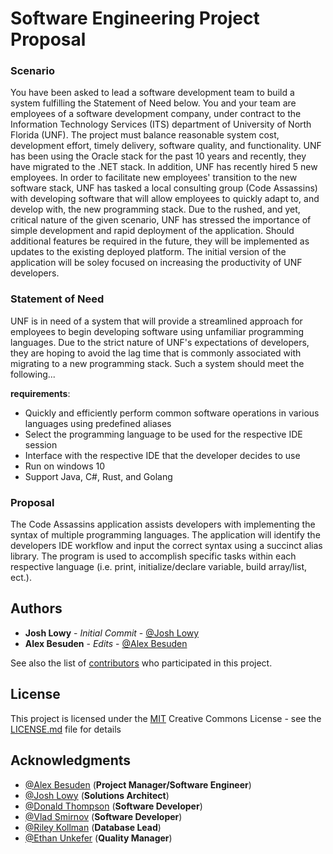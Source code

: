 # Software Engineering Project Proposal

### Scenario
You have been asked to lead a software development team to build a system fulfilling the Statement of Need below. You and your team are employees of a software development company, under contract to the Information Technology Services (ITS) department of University of North Florida (UNF). The project must balance reasonable system cost, development effort, timely delivery, software quality, and functionality. UNF has been using the Oracle stack for the past 10 years and recently, they have migrated to the .NET stack. In addition, UNF has recently hired 5 new employees. In order to facilitate new employees' transition to the new software stack, UNF has tasked a local consulting group (Code Assassins) with developing software that will allow employees to quickly adapt to, and develop with, the new programming stack. Due to the rushed, and yet, critical nature of the given scenario, UNF has stressed the importance of simple development and rapid deployment of the application. Should additional features be required in the future, they will be implemented as updates to the existing deployed platform. The initial version of the application will be soley focused on increasing the productivity of UNF developers.

### Statement of Need

UNF is in need of a system that will provide a streamlined approach for employees to begin developing software using unfamiliar programming languages. Due to the strict nature of UNF's expectations of developers, they are hoping to avoid the lag time that is commonly associated with migrating to a new programming stack. Such a system should meet the following...

**requirements**:
* Quickly and efficiently perform common software operations in various languages using predefined aliases
* Select the programming language to be used for the respective IDE session
* Interface with the respective IDE that the developer decides to use
* Run on windows 10
* Support Java, C#, Rust, and Golang

### Proposal

The Code Assassins application assists developers with implementing the syntax of multiple programming languages. The application will identify the developers IDE workflow and input the correct syntax using a succinct alias library. The program is used to accomplish specific tasks within each respective language (i.e. print, initialize/declare variable, build array/list, ect.). 

## Authors

* **Josh Lowy** - *Initial Commit* - [@Josh Lowy](https://github.com/DLJ42)
* **Alex Besuden** - *Edits* - [@Alex Besuden](https://github.com/abesuden)

See also the list of [contributors](https://github.com/abesuden/software-engineering/contributors) who participated in this project.

## License

This project is licensed under the [MIT](LICENSE.md) Creative Commons License - see the [LICENSE.md](LICENSE.md) file for details

## Acknowledgments

* [@Alex Besuden](https://github.com/abesuden) (**Project Manager/Software Engineer**)
* [@Josh Lowy](https://github.com/DLJ42) (**Solutions Architect**)
* [@Donald Thompson](https://github.com/dthompsonii) (**Software Developer**)
* [@Vlad Smirnov](https://github.com/Pr0vlad) (**Software Developer**)
* [@Riley Kollman](https://github.com/) (**Database Lead**)
* [@Ethan Unkefer](https://github.com/eunkefer) (**Quality Manager**)
